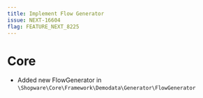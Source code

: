 ```yaml
---
title: Implement Flow Generator
issue: NEXT-16604
flag: FEATURE_NEXT_8225
---
```

# Core
* Added new FlowGenerator in `\Shopware\Core\Framework\Demodata\Generator\FlowGenerator`
